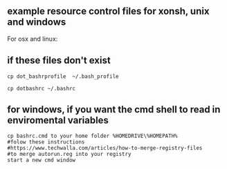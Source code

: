 


## example resource control files for xonsh, unix and windows


For osx and linux:


## if these files don't exist


    cp dot_bashrprofile  ~/.bash_profile

    cp dotbashrc ~/.bashrc


## for windows, if you want the cmd shell to read in enviromental variables


    cp bashrc.cmd to your home folder %HOMEDRIVE\%HOMEPATH%
    #folow these instructions
    #https://www.techwalla.com/articles/how-to-merge-registry-files
    #to merge autorun.reg into your registry
    start a new cmd window
    
